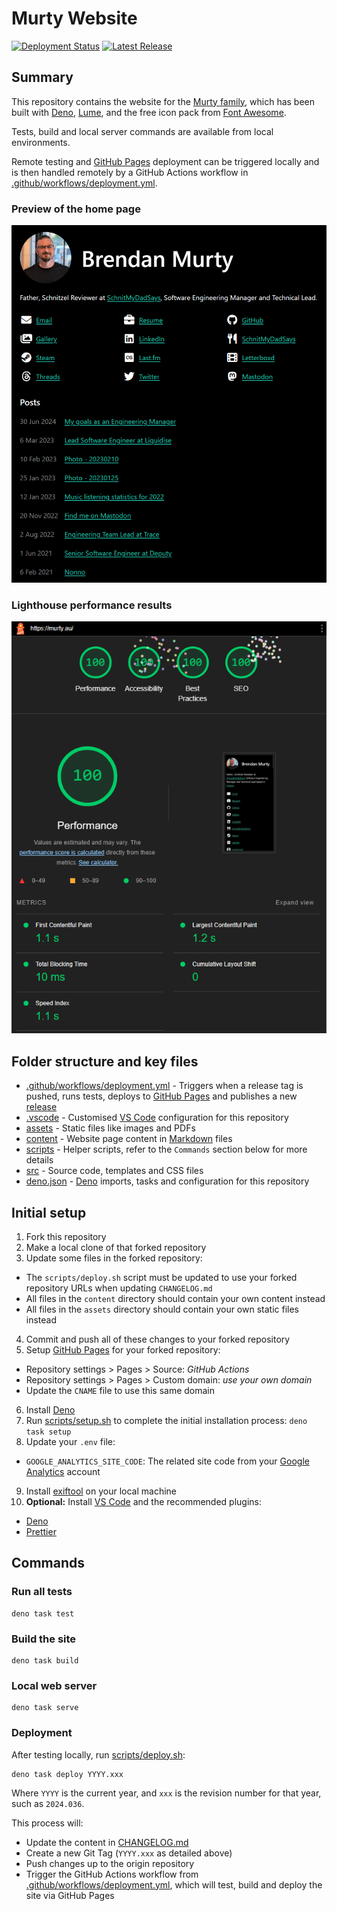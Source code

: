 # Murty Website

[![Deployment Status](https://img.shields.io/github/actions/workflow/status/brendanmurty/murty-website/deployment.yml?logo=github&label=Deployment%20Status&style=flat-square&color=%2323c5b0)](https://github.com/brendanmurty/murty-website/actions/workflows/deployment.yml)
[![Latest Release](https://img.shields.io/github/v/release/brendanmurty/murty-website?logo=github&label=Latest%20Release&style=flat-square&color=%2323c5b0)](https://github.com/brendanmurty/murty-website/releases)

## Summary

This repository contains the website for the [Murty family](https://murty.au/), which has been built with [Deno](https://deno.land/), [Lume](https://lumeland.github.io/), and the free icon pack from [Font Awesome](https://fontawesome.com/).

Tests, build and local server commands are available from local environments.

Remote testing and [GitHub Pages](https://pages.github.com/) deployment can be triggered locally and is then handled remotely by a GitHub Actions workflow in [.github/workflows/deployment.yml](.github/workflows/deployment.yml).

### Preview of the home page

![Preview of the home page](assets/docs/website.png)

### Lighthouse performance results

![Lighthouse performance results](assets/docs/lighthouse-results.png)

## Folder structure and key files

- [.github/workflows/deployment.yml](.github/workflows/deployment.yml) - Triggers when a release tag is pushed, runs tests, deploys to [GitHub Pages](https://pages.github.com/) and publishes a new [release](https://github.com/brendanmurty/murty-website/releases)
- [.vscode](.vscode/) - Customised [VS Code](https://code.visualstudio.com/) configuration for this repository
- [assets](assets/) - Static files like images and PDFs
- [content](content/) - Website page content in [Markdown](https://daringfireball.net/projects/markdown/syntax) files
- [scripts](scripts/) - Helper scripts, refer to the `Commands` section below for more details
- [src](src/) - Source code, templates and CSS files
- [deno.json](deno.json) - [Deno](https://deno.land/) imports, tasks and configuration for this repository

## Initial setup

1. Fork this repository
2. Make a local clone of that forked repository
3. Update some files in the forked repository:

- The `scripts/deploy.sh` script must be updated to use your forked repository URLs when updating `CHANGELOG.md`
- All files in the `content` directory should contain your own content instead
- All files in the `assets` directory should contain your own static files instead

4. Commit and push all of these changes to your forked repository
5. Setup [GitHub Pages](https://pages.github.com/) for your forked repository:

- Repository settings > Pages > Source: _GitHub Actions_
- Repository settings > Pages > Custom domain: _use your own domain_
- Update the `CNAME` file to use this same domain

6. Install [Deno](https://deno.land/)
7. Run [scripts/setup.sh](scripts/setup.sh) to complete the initial installation process: `deno task setup`
8. Update your `.env` file:

- `GOOGLE_ANALYTICS_SITE_CODE`: The related site code from your [Google Analytics](https://analytics.google.com/) account

9. Install [exiftool](https://exiftool.org/) on your local machine
10. **Optional:** Install [VS Code](https://code.visualstudio.com/) and the recommended plugins:

- [Deno](https://marketplace.visualstudio.com/items?itemName=denoland.vscode-deno)
- [Prettier](https://marketplace.visualstudio.com/items?itemName=esbenp.prettier-vscode)

## Commands

### Run all tests

```
deno task test
```

### Build the site

```
deno task build
```

### Local web server

```
deno task serve
```

### Deployment

After testing locally, run [scripts/deploy.sh](scripts/deploy.sh):

```
deno task deploy YYYY.xxx
```

Where `YYYY` is the current year, and `xxx` is the revision number for that year, such as `2024.036`.

This process will:

- Update the content in [CHANGELOG.md](CHANGELOG.md)
- Create a new Git Tag (`YYYY.xxx` as detailed above)
- Push changes up to the origin repository
- Trigger the GitHub Actions workflow from [.github/workflows/deployment.yml](.github/workflows/deployment.yml), which will test, build and deploy the site via GitHub Pages
